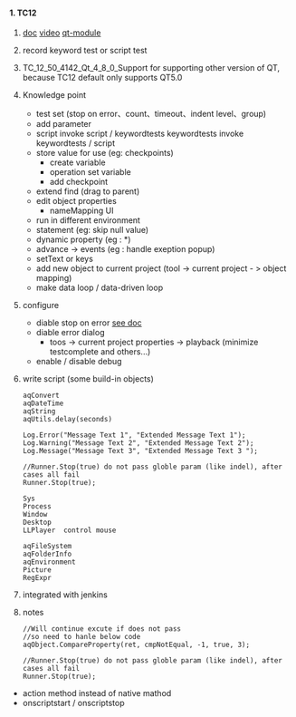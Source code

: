 #### 1. TC12

1.  [doc](https://support.smartbear.com/testcomplete/docs/)     [video](https://support.smartbear.com/testcomplete/videos/?showvideo=desktop-tour)    [qt-module](https://support.smartbear.com/downloads/testcomplete/qt-modules/)

2.  record keyword test or script test

3.  TC_12_50_4142_Qt_4_8_0_Support for supporting other version of QT, because TC12 default only supports QT5.0

4.  Knowledge point

    -   test set  (stop on error、count、timeout、indent level、group)
    -   add parameter
    -   script invoke script / keywordtests        keywordtests invoke   keywordtests / script
    -   store value for use (eg: checkpoints)
        -   create variable
        -   operation set variable
        -   add checkpoint
    -   extend find (drag to parent)
    -   edit object properties
        -   nameMapping UI
    -   run in different environment
    -   statement  (eg: skip null value)
    -   dynamic property (eg : *)
    -   advance -> events (eg :  handle exeption popup)
    -   setText or keys
    -   add new object to current project (tool -> current project  - > object mapping)
    -   make data loop / data-driven loop

5.  configure

    -   diable stop on error    [see doc](https://support.smartbear.com/testcomplete/docs/testing-with/running/control-test-flow/overview.html?q=stop%20on%20error)
    -   diable error dialog
        -   toos -> current project properties -> playback  (minimize testcomplete and others...)
    -   enable / disable debug

6.  write script (some build-in objects)

    ```
    aqConvert
    aqDateTime
    aqString
    aqUtils.delay(seconds)

    Log.Error("Message Text 1", "Extended Message Text 1");
    Log.Warning("Message Text 2", "Extended Message Text 2");
    Log.Message("Message Text 3", "Extended Message Text 3 ");

    //Runner.Stop(true) do not pass globle param (like indel), after cases all fail
    Runner.Stop(true);

    Sys
    Process
    Window
    Desktop
    LLPlayer  control mouse

    aqFileSystem
    aqFolderInfo
    aqEnvironment
    Picture
    RegExpr
    ```

7.  integrated with jenkins

8.  notes

    ```
    //Will continue excute if does not pass
    //so need to hanle below code
    aqObject.CompareProperty(ret, cmpNotEqual, -1, true, 3);

    //Runner.Stop(true) do not pass globle param (like indel), after cases all fail
    Runner.Stop(true);
    ```

-   action method instead of native mathod
-   onscriptstart / onscriptstop
